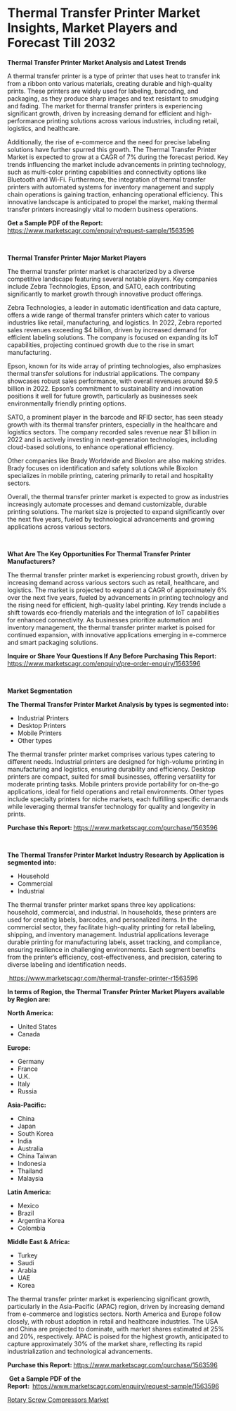 <p><h1>Thermal Transfer Printer Market Insights, Market Players and Forecast Till 2032</h1></p><p><strong>Thermal Transfer Printer Market Analysis and Latest Trends</strong></p>
<p><p>A thermal transfer printer is a type of printer that uses heat to transfer ink from a ribbon onto various materials, creating durable and high-quality prints. These printers are widely used for labeling, barcoding, and packaging, as they produce sharp images and text resistant to smudging and fading. The market for thermal transfer printers is experiencing significant growth, driven by increasing demand for efficient and high-performance printing solutions across various industries, including retail, logistics, and healthcare.</p><p>Additionally, the rise of e-commerce and the need for precise labeling solutions have further spurred this growth. The Thermal Transfer Printer Market is expected to grow at a CAGR of 7% during the forecast period. Key trends influencing the market include advancements in printing technology, such as multi-color printing capabilities and connectivity options like Bluetooth and Wi-Fi. Furthermore, the integration of thermal transfer printers with automated systems for inventory management and supply chain operations is gaining traction, enhancing operational efficiency. This innovative landscape is anticipated to propel the market, making thermal transfer printers increasingly vital to modern business operations.</p></p>
<p><strong>Get a Sample PDF of the Report:&nbsp;</strong> <a href="https://www.marketscagr.com/enquiry/request-sample/1563596?utm_campaign=2097&utm_medium=2&utm_source=Github&utm_content=ia&utm_term=22022025&utm_id=thermal-transfer-printer">https://www.marketscagr.com/enquiry/request-sample/1563596</a></p>
<p>&nbsp;</p>
<p><strong>Thermal Transfer Printer Major Market Players</strong></p>
<p><p>The thermal transfer printer market is characterized by a diverse competitive landscape featuring several notable players. Key companies include Zebra Technologies, Epson, and SATO, each contributing significantly to market growth through innovative product offerings.</p><p>Zebra Technologies, a leader in automatic identification and data capture, offers a wide range of thermal transfer printers which cater to various industries like retail, manufacturing, and logistics. In 2022, Zebra reported sales revenues exceeding $4 billion, driven by increased demand for efficient labeling solutions. The company is focused on expanding its IoT capabilities, projecting continued growth due to the rise in smart manufacturing.</p><p>Epson, known for its wide array of printing technologies, also emphasizes thermal transfer solutions for industrial applications. The company showcases robust sales performance, with overall revenues around $9.5 billion in 2022. Epson’s commitment to sustainability and innovation positions it well for future growth, particularly as businesses seek environmentally friendly printing options.</p><p>SATO, a prominent player in the barcode and RFID sector, has seen steady growth with its thermal transfer printers, especially in the healthcare and logistics sectors. The company recorded sales revenue near $1 billion in 2022 and is actively investing in next-generation technologies, including cloud-based solutions, to enhance operational efficiency.</p><p>Other companies like Brady Worldwide and Bixolon are also making strides. Brady focuses on identification and safety solutions while Bixolon specializes in mobile printing, catering primarily to retail and hospitality sectors.</p><p>Overall, the thermal transfer printer market is expected to grow as industries increasingly automate processes and demand customizable, durable printing solutions. The market size is projected to expand significantly over the next five years, fueled by technological advancements and growing applications across various sectors.</p></p>
<p>&nbsp;</p>
<p><strong>What Are The Key Opportunities For Thermal Transfer Printer Manufacturers?</strong></p>
<p><p>The thermal transfer printer market is experiencing robust growth, driven by increasing demand across various sectors such as retail, healthcare, and logistics. The market is projected to expand at a CAGR of approximately 6% over the next five years, fueled by advancements in printing technology and the rising need for efficient, high-quality label printing. Key trends include a shift towards eco-friendly materials and the integration of IoT capabilities for enhanced connectivity. As businesses prioritize automation and inventory management, the thermal transfer printer market is poised for continued expansion, with innovative applications emerging in e-commerce and smart packaging solutions.</p></p>
<p><strong>Inquire or Share Your Questions If Any Before Purchasing This Report:</strong> <a href="https://www.marketscagr.com/enquiry/pre-order-enquiry/1563596?utm_campaign=2097&utm_medium=2&utm_source=Github&utm_content=ia&utm_term=22022025&utm_id=thermal-transfer-printer">https://www.marketscagr.com/enquiry/pre-order-enquiry/1563596</a></p>
<p>&nbsp;</p>
<p><strong>Market Segmentation</strong></p>
<p><strong>The Thermal Transfer Printer Market Analysis by types is segmented into:</strong></p>
<p><ul><li>Industrial Printers</li><li>Desktop Printers</li><li>Mobile Printers</li><li>Other types</li></ul></p>
<p><p>The thermal transfer printer market comprises various types catering to different needs. Industrial printers are designed for high-volume printing in manufacturing and logistics, ensuring durability and efficiency. Desktop printers are compact, suited for small businesses, offering versatility for moderate printing tasks. Mobile printers provide portability for on-the-go applications, ideal for field operations and retail environments. Other types include specialty printers for niche markets, each fulfilling specific demands while leveraging thermal transfer technology for quality and longevity in prints.</p></p>
<p><strong>Purchase this Report:&nbsp;</strong><a href="https://www.marketscagr.com/purchase/1563596?utm_campaign=2097&utm_medium=2&utm_source=Github&utm_content=ia&utm_term=22022025&utm_id=thermal-transfer-printer">https://www.marketscagr.com/purchase/1563596</a></p>
<p>&nbsp;</p>
<p><strong>The Thermal Transfer Printer Market Industry Research by Application is segmented into:</strong></p>
<p><ul><li>Household</li><li>Commercial</li><li>Industrial</li></ul></p>
<p><p>The thermal transfer printer market spans three key applications: household, commercial, and industrial. In households, these printers are used for creating labels, barcodes, and personalized items. In the commercial sector, they facilitate high-quality printing for retail labeling, shipping, and inventory management. Industrial applications leverage durable printing for manufacturing labels, asset tracking, and compliance, ensuring resilience in challenging environments. Each segment benefits from the printer’s efficiency, cost-effectiveness, and precision, catering to diverse labeling and identification needs.</p></p>
<p><a href="https://www.marketscagr.com/thermal-transfer-printer-r1563596?utm_campaign=2097&utm_medium=2&utm_source=Github&utm_content=ia&utm_term=22022025&utm_id=thermal-transfer-printer">&nbsp;https://www.marketscagr.com/thermal-transfer-printer-r1563596</a></p>
<p><strong>In terms of Region, the Thermal Transfer Printer Market Players available by Region are:</strong></p>
<p>
    <p> <strong> North America: </strong>
        <ul>
            <li>United States</li>
            <li>Canada</li>
        </ul>
        </p> 
    <p> <strong> Europe: </strong>
        <ul>
            <li>Germany</li>
            <li>France</li>
            <li>U.K.</li>
            <li>Italy</li>
            <li>Russia</li>
        </ul>
        </p> 
    <p> <strong> Asia-Pacific: </strong>
        <ul>
            <li>China</li>
            <li>Japan</li>
            <li>South Korea</li>
            <li>India</li>
            <li>Australia</li>
            <li>China Taiwan</li>
            <li>Indonesia</li>
            <li>Thailand</li>
            <li>Malaysia</li>
        </ul>
        </p> 
    <p> <strong> Latin America: </strong>
        <ul>
            <li>Mexico</li>
            <li>Brazil</li>
            <li>Argentina Korea</li>
            <li>Colombia</li>
        </ul>
        </p> 
    <p> <strong> Middle East & Africa: </strong>
        <ul>
            <li>Turkey</li>
            <li>Saudi</li>
            <li>Arabia</li>
            <li>UAE</li>
            <li>Korea</li>
        </ul>
    </p>
    </p>
<p><p>The thermal transfer printer market is experiencing significant growth, particularly in the Asia-Pacific (APAC) region, driven by increasing demand from e-commerce and logistics sectors. North America and Europe follow closely, with robust adoption in retail and healthcare industries. The USA and China are projected to dominate, with market shares estimated at 25% and 20%, respectively. APAC is poised for the highest growth, anticipated to capture approximately 30% of the market share, reflecting its rapid industrialization and technological advancements.</p></p>
<p><strong>Purchase this Report: </strong><a href="https://www.marketscagr.com/purchase/1563596?utm_campaign=2097&utm_medium=2&utm_source=Github&utm_content=ia&utm_term=22022025&utm_id=thermal-transfer-printer">https://www.marketscagr.com/purchase/1563596</a></p>
<p>&nbsp;<strong>Get a Sample PDF of the Report:&nbsp;&nbsp;</strong><a href="https://www.marketscagr.com/enquiry/request-sample/1563596?utm_campaign=2097&utm_medium=2&utm_source=Github&utm_content=ia&utm_term=22022025&utm_id=thermal-transfer-printer">https://www.marketscagr.com/enquiry/request-sample/1563596</a></p>
<p><strong></strong></p>
<p><p><a href="https://github.com/FlorianWolf90/Market-Research-Report-List-1/blob/main/rotary-screw-compressors-market.md?utm_campaign=2097&utm_medium=2&utm_source=Github&utm_content=ia&utm_term=22022025&utm_id=thermal-transfer-printer">Rotary Screw Compressors Market</a></p></p>